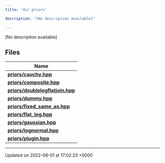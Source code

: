 ```yaml
---
title: 'dir priors'

description: "[No description available]"

---
```







[No description available]

## Files

| Name           |
| -------------- |
| **[priors/cauchy.hpp](/documentation/code/files/cauchy_8hpp/#file-cauchy.hpp)**  |
| **[priors/composite.hpp](/documentation/code/files/composite_8hpp/#file-composite.hpp)**  |
| **[priors/doublelogflatjoin.hpp](/documentation/code/files/doublelogflatjoin_8hpp/#file-doublelogflatjoin.hpp)**  |
| **[priors/dummy.hpp](/documentation/code/files/dummy_8hpp/#file-dummy.hpp)**  |
| **[priors/fixed_same_as.hpp](/documentation/code/files/fixed__same__as_8hpp/#file-fixed-same-as.hpp)**  |
| **[priors/flat_log.hpp](/documentation/code/files/flat__log_8hpp/#file-flat-log.hpp)**  |
| **[priors/gaussian.hpp](/documentation/code/files/gaussian_8hpp/#file-gaussian.hpp)**  |
| **[priors/lognormal.hpp](/documentation/code/files/lognormal_8hpp/#file-lognormal.hpp)**  |
| **[priors/plugin.hpp](/documentation/code/files/plugin_8hpp/#file-plugin.hpp)**  |






-------------------------------

Updated on 2022-08-01 at 17:02:23 +0000
